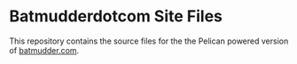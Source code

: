 # Batmudderdotcom Site Files #

This repository contains the source files for the the Pelican powered
version of [batmudder.com](https://batmudder.com).
